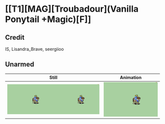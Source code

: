 # [\[T1\]\[MAG\]\[Troubadour\]\(Vanilla Ponytail +Magic\)\[F\]]

## Credit

IS, Lisandra_Brave, seergiioo
	
## Unarmed

| Still | Animation |
| :---: | :-------: |
| ![Unarmed still](./Unarmed_000.png) | ![Unarmed animation](./Unarmed.gif) |
